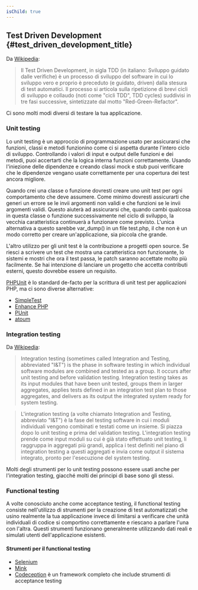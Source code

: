 ```yaml
---
isChild: true
---
```


## Test Driven Development {#test_driven_development_title}

Da [Wikipedia](http://it.wikipedia.org/wiki/Test_Driven_Development):

> Il Test Driven Development, in sigla TDD (in italiano: Sviluppo guidato dalle
verifiche) è un processo di sviluppo del software in cui lo sviluppo vero e
proprio è preceduto (e guidato, driven) dalla stesura di test automatici. Il
processo si articola sulla ripetizione di brevi cicli di sviluppo e collaudo
(noti come "cicli TDD", TDD cycles) suddivisi in tre fasi successive,
sintetizzate dal motto "Red-Green-Refactor".

Ci sono molti modi diversi di testare la tua applicazione.

### Unit testing

Lo unit testing è un approccio di programmazione usato per assicurarsi che
funzioni, classi e metodi funzionino come ci si aspetta durante l'intero ciclo
di sviluppo. Controllando i valori di input e output delle funzioni e dei
metodi, puoi accertarti che la logica interna funzioni correttamente. Usando
l'iniezione delle dipendenze e creando classi mock e stub puoi verificare che
le dipendenze vengano usate correttamente per una copertura dei test ancora
migliore.

Quando crei una classe o funzione dovresti creare uno unit test per ogni
comportamento che deve assumere. Come minimo dovresti assicurarti che generi
un errore se le invii argomenti non validi e che funzioni se le invii argomenti
validi. Questo aiuterà ad assicurarsi che, quando cambi qualcosa in questa
classe o funzione successivamente nel ciclo di sviluppo, la vecchia
caratteristica continuerà a funzionare come previsto. L'unica alternativa a
questo sarebbe var_dump() in un file test.php, il che non è un modo corretto per
creare un'applicazione, sia piccola che grande.

L'altro utilizzo per gli unit test è la contribuzione a progetti open source. Se
riesci a scrivere un test che mostra una caratteristica non funzionante, lo
sistemi e mostri che ora il test passa, le patch saranno accettate molto più
facilmente. Se hai intenzione di lanciare un progetto che accetta contributi
esterni, questo dovrebbe essere un requisito.

[PHPUnit](http://phpunit.de) è lo standard de-facto per la scrittura di unit
test per applicazioni PHP, ma ci sono diverse alternative:

* [SimpleTest](http://simpletest.org)
* [Enhance PHP](http://www.enhance-php.com/)
* [PUnit](http://punit.smf.me.uk/)
* [atoum](https://github.com/atoum/atoum)

### Integration testing

Da [Wikipedia](http://en.wikipedia.org/wiki/Integration_testing):

> Integration testing (sometimes called Integration and Testing, abbreviated
"I&T") is the phase in software testing in which individual software modules are
combined and tested as a group. It occurs after unit testing and before
validation testing. Integration testing takes as its input modules that have
been unit tested, groups them in larger aggregates, applies tests defined in an
integration test plan to those aggregates, and delivers as its output the
integrated system ready for system testing.

> L'integration testing (a volte chiamato Integration and Testing, abbreviato
"I&T") è la fase del testing software in cui i moduli individuali vengono
combinati e testati come un insieme. Si piazza dopo lo unit testing e prima del
validation testing. L'integration testing prende come input moduli su cui è già
stato effettuato unit testing, li raggruppa in aggregati più grandi, applica i
test definiti nel piano di integration testing a questi aggregati e invia come
output il sistema integrato, pronto per l'esecuzione del system testing.

Molti degli strumenti per lo unit testing possono essere usati anche per
l'integration testing, giacché molti dei principi di base sono gli stessi.


### Functional testing

A volte conosciuto anche come acceptance testing, il functional testing consiste
nell'utilizzo di strumenti per la creazione di test automatizzati che usino
realmente la tua applicazione invece di limitarsi a verificare che unità
individuali di codice si comportino correttamente e riescano a parlare l'una con
l'altra. Questi strumenti funzionano generalmente utilizzando dati reali e
simulati utenti dell'applicazione esistenti.

#### Strumenti per il functional testing

* [Selenium](http://seleniumhq.com)
* [Mink](http://mink.behat.org)
* [Codeception](http://codeception.com) è un framework completo che include
  strumenti di acceptance testing
